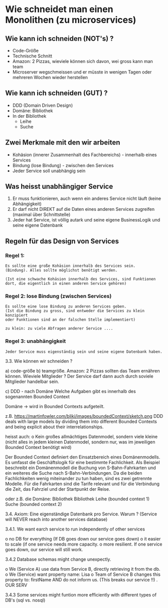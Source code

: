 # Wie schneidet man einen Monolithen (zu microservices) 

## Wie kann ich schneiden (NOT's) ? 

  * Code-Größe 
  * Technische Schnitt 
  * Amazon: 2 Pizzas, wieviele können sich davon, wei gross kann man team 
  * Microserver wegschmeissen und er müsste in wenigen Tagen oder mehreren Wochen wieder herstellen

## Wie kann ich schneiden (GUT) ? 

  * DDD (Domain Driven Design) 
  * Domäne: Bibliothek 
  * In der Bibliothek 
    * Leihe 
    * Suche 

## Zwei Merkmale mit den wir arbeiten

  * Kohäsion (innerer Zusammenhalt des Fachbereichs) - innerhalb eines Services  
  * Bindung (lose Bindung) - zwischen den Services 
  * Jeder Service soll unabhängig sein 

## Was heisst unabhängiger Service 
  
  1. Er muss funktionieren, auch wenn ein anderes Service nicht läuft (keine Abhängigkeit) 
  2. Er darf nicht DIREKT auf die Daten eines anderen Services zugreifen (maximal über Schnittstelle)
  3. Jeder hat Service, ist völlig autark und seine eigene BusinessLogik und seine eigene Datenbank 

## Regeln für das Design von Services 

### Regel 1:

```
Es sollte eine große Kohäsion innerhalb des Services sein.
(Bindung). Alles sollte möglichst benötigt werden.

(Ist eine schwache Kohäsion innerhalb des Services, sind Funktionen 
dort, die eigentlich in einen anderen Service gehören)
```

### Regel 2: lose Bindung (zwischen Services) 

```
Es sollte eine lose Bindung zu anderen Services geben.
(Ist die Bindung zu gross, sind entweder die Services zu klein konzipiert
oder Funktionen sind an der falschen Stelle implementiert) 

zu klein: zu viele Abfragen anderer Service .... 

````

### Regel 3: unabhängigkeit 

```
Jeder Service muss eigenständig sein und seine eigene Datenbank haben.
```

3.3. Wie können wir schneiden ? 

a) code-größe
b) teamgröße. Amazon: 2 Pizzas sollten das Team ernähren können. Wieviele Mitglieder ?
Der Service darf dann auch durch soviele Mitglieder handelbar sein.

c) DDD - nach Domäne 
Welche Aufgaben gibt es innerhalb des sogenannten Bounded Context

Domäne -> wird in Bounded Contexts aufgeteilt. 

z.B.
https://martinfowler.com/bliki/images/boundedContext/sketch.png
DDD deals with large models by dividing them into different Bounded Contexts and being explicit about their interrelationships.

heisst auch: 
o Kein großes allmächtiges Datenmodel, sondern viele kleine 
(nicht alles in jedem kleinen Datenmodel, sondern nur, was im jeweiligen
Bounded Context benötigt wird)

Der Bounded Context definiert den Einsatzbereich eines Domänenmodells. 
Es umfasst die Geschäftslogik für eine bestimmte Fachlichkeit. Als Beispiel beschreibt ein Domänenmodell 
die Buchung von S-Bahn-Fahrkarten 
und ein weiteres die Suche nach S-Bahn-Verbindungen. 
Da die beiden Fachlichkeiten wenig miteinander zu tun haben, 
sind es zwei getrennte Modelle. Für die Fahrkarten sind die Tarife relevant und für die Verbindung die Zeit, das Fahrziel und der Startpunkt der Reise.

oder z.B. die Domäne: Bibliothek 
Bibliothek 
  Leihe (bounded context 1)
  Suche (bounded context 2)


3.4. Axiom: Eine eigenständige Datenbank pro Service. Warum ? 
(Service will NEVER reach into another services database)

3.4.1. We want earch service to run independently of other services 

o no DB for everything (If DB goes down our service goes down)
o it easier to scale (if one service needs more capacity.
o more resilient. If one service goes down, our service will still work.

3.4.2 Database schemas might change unexpectly.

o We (Service A) use data from Service B, directly retrieving it from the db.
o We (Service) want property name: Lisa
o Team of Service B changes this property to: firstName 
  AND do not inform us.
  (This breaks our service !!) . OUR SERV

3.4.3 Some services might funtion more efficiently with different types
of DB's (sql vs. nosql)
```
